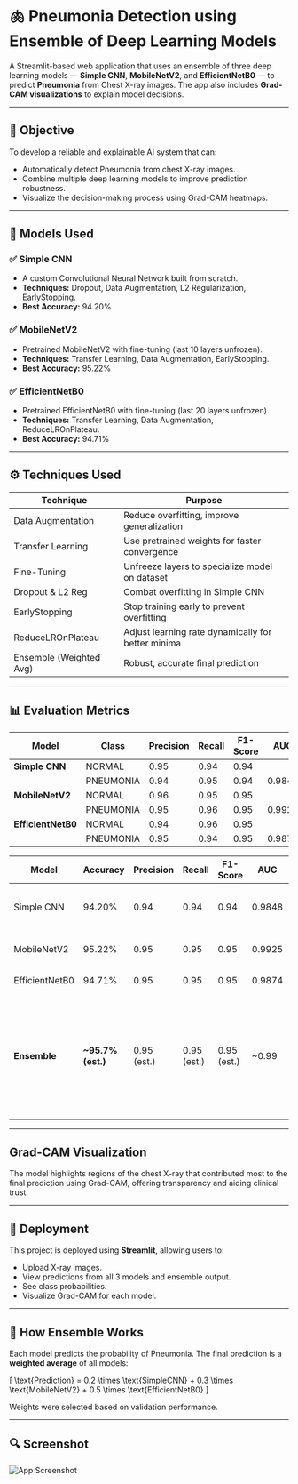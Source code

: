 # 🫁 Pneumonia Detection using Ensemble of Deep Learning Models

A Streamlit-based web application that uses an ensemble of three deep learning models — **Simple CNN**, **MobileNetV2**, and **EfficientNetB0** — to predict **Pneumonia** from Chest X-ray images. The app also includes **Grad-CAM visualizations** to explain model decisions.

---

## 🎯 Objective

To develop a reliable and explainable AI system that can:
- Automatically detect Pneumonia from chest X-ray images.
- Combine multiple deep learning models to improve prediction robustness.
- Visualize the decision-making process using Grad-CAM heatmaps.

---

## 🧠 Models Used

### ✅ Simple CNN
- A custom Convolutional Neural Network built from scratch.
- **Techniques:** Dropout, Data Augmentation, L2 Regularization, EarlyStopping.
- **Best Accuracy:** 94.20%

### ✅ MobileNetV2
- Pretrained MobileNetV2 with fine-tuning (last 10 layers unfrozen).
- **Techniques:** Transfer Learning, Data Augmentation, EarlyStopping.
- **Best Accuracy:** 95.22%

### ✅ EfficientNetB0
- Pretrained EfficientNetB0 with fine-tuning (last 20 layers unfrozen).
- **Techniques:** Transfer Learning, Data Augmentation, ReduceLROnPlateau.
- **Best Accuracy:** 94.71%

---

## ⚙️ Techniques Used

| Technique              | Purpose                                            |
|------------------------|-----------------------------------------------------|
| Data Augmentation      | Reduce overfitting, improve generalization          |
| Transfer Learning      | Use pretrained weights for faster convergence       |
| Fine-Tuning            | Unfreeze layers to specialize model on dataset      |
| Dropout & L2 Reg       | Combat overfitting in Simple CNN                    |
| EarlyStopping          | Stop training early to prevent overfitting          |
| ReduceLROnPlateau      | Adjust learning rate dynamically for better minima  |
| Ensemble (Weighted Avg)| Robust, accurate final prediction                   |

---

## 📊 Evaluation Metrics

| Model              | Class     | Precision | Recall | F1-Score | AUC    |
| ------------------ | --------- | --------- | ------ | -------- | ------ |
| **Simple CNN**     | NORMAL    | 0.95      | 0.94   | 0.94     |        |
|                    | PNEUMONIA | 0.94      | 0.95   | 0.94     | 0.9848 |
| **MobileNetV2**    | NORMAL    | 0.96      | 0.95   | 0.95     |        |
|                    | PNEUMONIA | 0.95      | 0.96   | 0.95     | 0.9925 |
| **EfficientNetB0** | NORMAL    | 0.94      | 0.96   | 0.95     |        |
|                    | PNEUMONIA | 0.95      | 0.94   | 0.95     | 0.9874 |


| Model          | Accuracy           | Precision   | Recall      | F1-Score    | AUC    | Notes                                                                                                           |
| -------------- | ------------------ | ----------- | ----------- | ----------- | ------ | --------------------------------------------------------------------------------------------------------------- |
| Simple CNN     | 94.20%             | 0.94        | 0.94        | 0.94        | 0.9848 | Overfitting initially, improved with L2 & dropout                                                               |
| MobileNetV2    | 95.22%             | 0.95        | 0.95        | 0.95        | 0.9925 | Best individual performer                                                                                       |
| EfficientNetB0 | 94.71%             | 0.95        | 0.95        | 0.95        | 0.9874 | Stable and efficient                                                                                            |
| **Ensemble**   | **\~95.7% (est.)** | 0.95 (est.) | 0.95 (est.) | 0.95 (est.) | \~0.99 | Ensemble improves generalization and robustness. Exact metrics depend on testing on combined prediction output. |


---

## Grad-CAM Visualization

The model highlights regions of the chest X-ray that contributed most to the final prediction using Grad-CAM, offering transparency and aiding clinical trust.

---

## 🚀 Deployment

This project is deployed using **Streamlit**, allowing users to:
- Upload X-ray images.
- View predictions from all 3 models and ensemble output.
- See class probabilities.
- Visualize Grad-CAM for each model.

---

## 🧪 How Ensemble Works

Each model predicts the probability of Pneumonia. The final prediction is a **weighted average** of all models:

\[
\text{Prediction} = 0.2 \times \text{SimpleCNN} + 0.3 \times \text{MobileNetV2} + 0.5 \times \text{EfficientNetB0}
\]

Weights were selected based on validation performance.

---

## 🔍 Screenshot

![App Screenshot](images/demo_screenshot.png)

